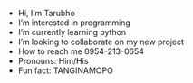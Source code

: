 - Hi, I’m Tarubho
- I’m interested in programming
- I’m currently learning python
- I’m looking to collaborate on my new project
- How to reach me 0954-213-0654
- Pronouns: Him/His
- Fun fact: TANGINAMOPO

<!---
AkoAngGod/AkoAngGod is a ✨ special ✨ repository because its `README.md` (this file) appears on your GitHub profile.
You can click the Preview link to take a look at your changes.
--->
